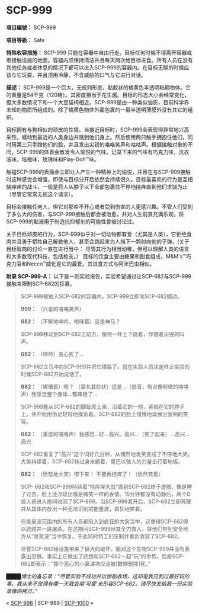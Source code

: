 # SCP-999
                        


**項目編號：** SCP-999

**項目等級：** Safe

**特殊收容措施：** SCP-999 只能在容器中自由行走。目标任何时候不得离开容器或者接触设施的地面。容器内须保持清洁并且每天两次给目标进食。所有人员在没有其他任务或者休息的情况下都可以进入SCP-999的容器内。在目标无聊的时候应该与它玩耍，并且须用冷静，不含威胁的口气与它进行对话。

**描述：** SCP-999是一个巨大，无规则形态，黏胶状的橘黄色半透明粘稠物体。它的重量是54千克（120磅）。其密度相当于花生酱。目标的形态大小会经常变化，但大多数情况下和一个大豆袋椅相近。SCP-999是由一种类似油质，目前科学界未知的物质所组成的。除了橘黄色物体外面包裹的一层半透明薄膜外没有其它的组织。

目标拥有与狗相似的顽皮的性情。当接近目标时，SCP-999会表现得异常地兴高采烈，蠕动到最近的人类身边并跳到他们身上。然后使用两只触手拥抱住他们，同时用第三只手蹭他们的脸，并且发出尖锐的咯咯笑声和咕咕声。根据接触对象的不同，SCP-999的体表会散发令人愉悦的气味。记录下来的气味有巧克力味，洗衣液味，培根味，玫瑰味和Play-Doh™味。

触碰SCP-999的表面会立即让人产生一种精神上的愉悦，并且在与SCP-999接触时这种感觉会增强，即使与目标分开后依然会持续很久。目标最喜欢的行为是互相挠痒痒的战斗，一般是将人从脖子以下全部包裹住不停地挠痒直到他们求饶为止（尽管它常常无视这个请求）。

目标会接触任何人，但它对那些不开心或者受到伤害的人更感兴趣。不管人们受到了多么大的伤害，与SCP-999接触后都会被治愈，并对人生前景充满乐观。将SCP-999的黏液用于制造抗抑郁剂的可能性曾被讨论过。

关于目标顽皮的行为，SCP-999似乎对一切动物都有爱（尤其是人类），它拒绝食肉并且勇于牺牲自己解救他人，甚至会跳起来为人挡下一颗射向他的子弹。(关于目标智商的讨论一直在进行当中： 尽管其行为相当幼稚，但可以理解人类的语言和大多数现代科技，包括枪支。） 目标的饮食主要由糖果和甜食组成，M&M's™巧克力豆和Necco™威化是它的最爱。其进食方式与阿米巴虫相似。

**附录 SCP-999-A：** 以下是一则实验报告，实验希望通过让SCP-682与SCP-999接触来限制SCP-682的狂暴。


> SCP-999被放入SCP-682的容器内，SCP-999立即向SCP-682蠕动。
> 
> **999：** （兴奋的咯咯笑声）
> 
> **682：** （不解地呻吟，咆哮着）这是神马？
> 
> SCP-999移动到SCP-682正前方，像狗一样上下跳着，伴随着尖锐的叫声。
> 
> **682：** （呻吟）恶心死了…
> 
> SCP-682立马冲向SCP-999并把它揍扁了。就在实验人员决定终止实验的时候SCP-682开始说话了。
> 
> **682：** （嘟囔着）嗯？ （莫名其妙状）这是…（低音，有点像轻微的咯咯声）我感觉整个身体…都痒极了…
> 
> SCP-999能从SCP-682的脚趾爬上来，沿着它的一侧，紧贴在它的脖子上，并开始用伪足轻轻地摸索着。SCP-682的脸上慢慢地延展出宽咧的笑容。
> 
> **682：** （重度的咯咯声）我感觉…好…高兴。高兴…（笑了起来）…高兴…高兴
> 
> SCP-682重复了“高兴”这个词好几分钟，从偶然地发笑变成了不停地大笑。大笑持续着，SCP-682转过身来躺着，尾巴以骇人的力量击打着地板。
> 
> **682：** （愤怒地大笑）停下来！ 不要再挠痒了！（依然笑着）
> 
> SCP- 682和SCP-999持续着“挠痒痒大战”直到SCP-682终于虚脱，像是睡了过去，脸上还浮现出像是微笑一样的表情。15分钟都没有动静后，两个D级人员进入房间收回了SCP-999。当SCP-999离开后，SCP-682立即苏醒并从其体内放出一种无法识别的能量波，疯狂地笑着。
> 
> 在能量波范围内的所有人员都陷入到疯狂的大笑当中，这使得SCP-682得以逃脱并一路屠杀。在这期间SCP-999倾其全力救人，将他们带到安全地方从“发笑波”当中恢复。于此同时特工们压制并重新收容了SCP-682。
> 
> 尽管SCP-682给设施带来了巨大的破坏，面对这个生物SCP-999并没有表露出恐惧。事实上它做出了还想和SCP-682一起“玩”的手势。但是SCP-682却表示：“那个恶心的小鼻涕块应该被[数据刪除]死。”
> 

*████博士的备忘录：“尽管实验不成功并以惨剧收场，这却是我见到过最好玩的事。我从来不觉得有哪一天我会用‘可爱’来形容SCP-682。请尽快发给我一份实验录像的拷贝。”* 



« [SCP-998](/scp-998) | SCP-999 | [SCP-1000](/scp-1000) »





                    